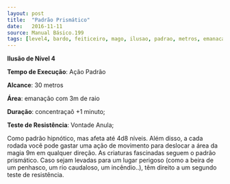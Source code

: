 ```yaml
---
layout: post
title:  "Padrão Prismático"
date:   2016-11-11
source: Manual Básico.199
tags: [level4, bardo, feiticeiro, mago, ilusao, padrao, metros, emanacao, concentracao, minuto, vontade, anula]
---
```


**Ilusão de Nível 4**

**Tempo de Execução**: Ação Padrão

**Alcance**: 30 metros

**Área**: emanação com 3m de raio

**Duração**: concentraçaõ +1 minuto;

**Teste de Resistência**: Vontade Anula;

Como padrão hipnótico, mas afeta até 4d8 níveis. Além disso, a cada rodada você pode gastar uma ação de movimento para deslocar a área da magia 9m em qualquer direção. 
As criaturas fascinadas seguem o padrão prismático. Caso sejam levadas para um lugar perigoso (como a beira de um penhasco, um rio caudaloso, um incêndio..), têm direito a um segundo teste de resistência.